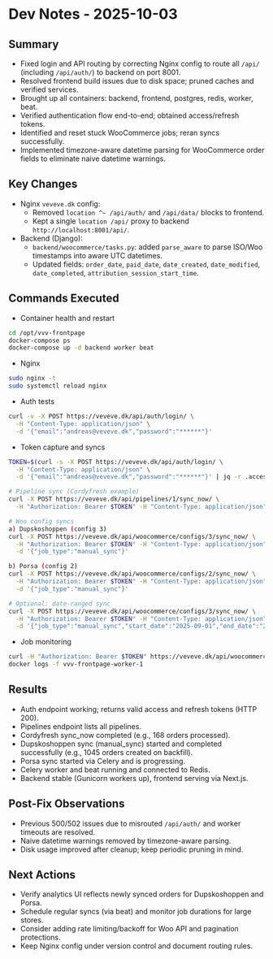 # Dev Notes - 2025-10-03

## Summary
- Fixed login and API routing by correcting Nginx config to route all `/api/` (including `/api/auth/`) to backend on port 8001.
- Resolved frontend build issues due to disk space; pruned caches and verified services.
- Brought up all containers: backend, frontend, postgres, redis, worker, beat.
- Verified authentication flow end-to-end; obtained access/refresh tokens.
- Identified and reset stuck WooCommerce jobs; reran syncs successfully.
- Implemented timezone-aware datetime parsing for WooCommerce order fields to eliminate naive datetime warnings.

## Key Changes
- Nginx `veveve.dk` config:
  - Removed `location ^~ /api/auth/` and `/api/data/` blocks to frontend.
  - Kept a single `location /api/` proxy to backend `http://localhost:8001/api/`.
- Backend (Django):
  - `backend/woocommerce/tasks.py`: added `parse_aware` to parse ISO/Woo timestamps into aware UTC datetimes.
  - Updated fields: `order_date`, `paid_date`, `date_created`, `date_modified`, `date_completed`, `attribution_session_start_time`.

## Commands Executed
- Container health and restart
```bash
cd /opt/vvv-frontpage
docker-compose ps
docker-compose up -d backend worker beat
```
- Nginx
```bash
sudo nginx -t
sudo systemctl reload nginx
```
- Auth tests
```bash
curl -v -X POST https://veveve.dk/api/auth/login/ \
  -H "Content-Type: application/json" \
  -d '{"email":"andreas@veveve.dk","password":"******"}'
```
- Token capture and syncs
```bash
TOKEN=$(curl -s -X POST https://veveve.dk/api/auth/login/ \
  -H "Content-Type: application/json" \
  -d '{"email":"andreas@veveve.dk","password":"******"}' | jq -r .access_token)

# Pipeline sync (Cordyfresh example)
curl -X POST https://veveve.dk/api/pipelines/1/sync_now/ \
  -H "Authorization: Bearer $TOKEN" -H "Content-Type: application/json"

# Woo config syncs
a) Dupskoshoppen (config 3)
curl -X POST https://veveve.dk/api/woocommerce/configs/3/sync_now/ \
  -H "Authorization: Bearer $TOKEN" -H "Content-Type: application/json" \
  -d '{"job_type":"manual_sync"}'

b) Porsa (config 2)
curl -X POST https://veveve.dk/api/woocommerce/configs/2/sync_now/ \
  -H "Authorization: Bearer $TOKEN" -H "Content-Type: application/json" \
  -d '{"job_type":"manual_sync"}'

# Optional: date-ranged sync
curl -X POST https://veveve.dk/api/woocommerce/configs/3/sync_now/ \
  -H "Authorization: Bearer $TOKEN" -H "Content-Type: application/json" \
  -d '{"job_type":"manual_sync","start_date":"2025-09-01","end_date":"2025-10-03"}'
```
- Job monitoring
```bash
curl -H "Authorization: Bearer $TOKEN" https://veveve.dk/api/woocommerce/jobs/
docker logs -f vvv-frontpage-worker-1
```

## Results
- Auth endpoint working; returns valid access and refresh tokens (HTTP 200).
- Pipelines endpoint lists all pipelines.
- Cordyfresh sync_now completed (e.g., 168 orders processed).
- Dupskoshoppen sync (manual_sync) started and completed successfully (e.g., 1045 orders created on backfill).
- Porsa sync started via Celery and is progressing.
- Celery worker and beat running and connected to Redis.
- Backend stable (Gunicorn workers up), frontend serving via Next.js.

## Post-Fix Observations
- Previous 500/502 issues due to misrouted `/api/auth/` and worker timeouts are resolved.
- Naive datetime warnings removed by timezone-aware parsing.
- Disk usage improved after cleanup; keep periodic pruning in mind.

## Next Actions
- Verify analytics UI reflects newly synced orders for Dupskoshoppen and Porsa.
- Schedule regular syncs (via beat) and monitor job durations for large stores.
- Consider adding rate limiting/backoff for Woo API and pagination protections.
- Keep Nginx config under version control and document routing rules.

